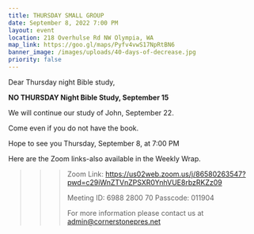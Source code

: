 ```yaml
---
title: THURSDAY SMALL GROUP
date: September 8, 2022 7:00 PM
layout: event
location: 218 Overhulse Rd NW Olympia, WA
map_link: https://goo.gl/maps/Pyfv4vwS17NpRtBN6
banner_image: /images/uploads/40-days-of-decrease.jpg
priority: false
---
```

Dear Thursday night Bible study,

<!--StartFragment-->

**N﻿O THURSDAY Night Bible Study, September 15**

We will continue our study of John, September 22.

Come even if you do not have the book.

<!--EndFragment-->Hope to see you Thursday, September 8, at 7:00 PM

Here are the Zoom links-also available in the Weekly Wrap.

<!--\\\\\\\\\\\\\\\\\\\\\\\\\\\\\\\\\\\\[if !supportLineBreakNewLine]-->

<!--\\\\\\\\\\\\\\\\\\\\\\\\\\\\\\\\\\\\[endif]-->

<!--EndFragment-->

> > > Zoom Link: <https://us02web.zoom.us/j/86580263547?pwd=c29iWnZTVnZPSXR0YnhVUE8rbzRKZz09>
> > >
> > > Meeting ID: 6988 2800 70
> > > Passcode: 011904
> > >
> > > For more information please contact us at admin@cornerstonepres.net